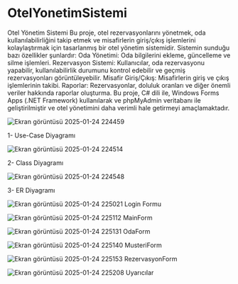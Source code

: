# OtelYonetimSistemi
 Otel Yönetim Sistemi  Bu proje, otel rezervasyonlarını yönetmek, oda kullanılabilirliğini takip etmek ve misafirlerin giriş/çıkış işlemlerini kolaylaştırmak için tasarlanmış bir otel yönetim sistemidir. Sistemin sunduğu bazı özellikler şunlardır:  Oda Yönetimi: Oda bilgilerini ekleme, güncelleme ve silme işlemleri. Rezervasyon Sistemi: Kullanıcılar, oda rezervasyonu yapabilir, kullanılabilirlik durumunu kontrol edebilir ve geçmiş rezervasyonları görüntüleyebilir. Misafir Giriş/Çıkış: Misafirlerin giriş ve çıkış işlemlerinin takibi. Raporlar: Rezervasyonlar, doluluk oranları ve diğer önemli veriler hakkında raporlar oluşturma. Bu proje,  C# dili ile, Windows Forms Apps (.NET Framework) kullanılarak ve phpMyAdmin veritabanı ile geliştirilmiştir ve otel yönetimini daha verimli hale getirmeyi amaçlamaktadır.




![Ekran görüntüsü 2025-01-24 224459](https://github.com/user-attachments/assets/c58875da-cdca-499a-9a04-d2b02ebb0433)

1- Use-Case Diyagramı





![Ekran görüntüsü 2025-01-24 224514](https://github.com/user-attachments/assets/2b5b3f16-f844-4402-af07-e3220c86b245)

2- Class Diyagramı




![Ekran görüntüsü 2025-01-24 224548](https://github.com/user-attachments/assets/70973366-0e75-4839-b6ab-d6458f903337)

3- ER Diyagramı



![Ekran görüntüsü 2025-01-24 225021](https://github.com/user-attachments/assets/0e3ddfcb-e260-4bea-bf8a-ac04d6a6338b)
Login Formu



![Ekran görüntüsü 2025-01-24 225112](https://github.com/user-attachments/assets/7354f6bb-7233-47cb-8624-d6110284b762)
MainForm



![Ekran görüntüsü 2025-01-24 225131](https://github.com/user-attachments/assets/ffc1b25b-7261-4cf8-9228-76949163bf12)
OdaForm





![Ekran görüntüsü 2025-01-24 225140](https://github.com/user-attachments/assets/a23d9f05-61e4-4150-8464-b26fc9286de3)
MusteriForm




![Ekran görüntüsü 2025-01-24 225153](https://github.com/user-attachments/assets/dd1c27d2-867e-4220-9efd-c07cbddf02c6)
RezervasyonForm




![Ekran görüntüsü 2025-01-24 225208](https://github.com/user-attachments/assets/40cc6c30-146e-4dbc-9b7b-2f6dfa659bdb)
Uyarıcılar
